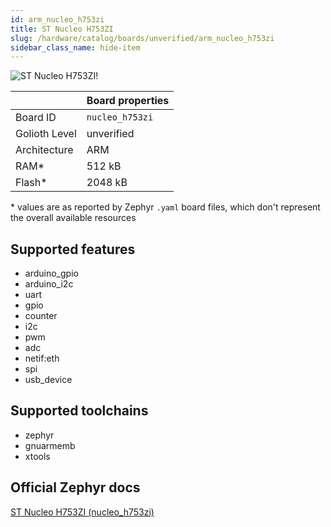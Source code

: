 ```yaml
---
id: arm_nucleo_h753zi
title: ST Nucleo H753ZI
slug: /hardware/catalog/boards/unverified/arm_nucleo_h753zi
sidebar_class_name: hide-item
---
```


[//]: # (This is an auto-generated file, do not edit! Changes to it will be lost upon re-generation)

![ST Nucleo H753ZI!](/img/boards/arm/nucleo_h753zi.jpg "ST Nucleo H753ZI")

|                | Board properties     |
| -------------  | -------------------- |
| Board ID       | `nucleo_h753zi` |
| Golioth Level  | unverified       |
| Architecture   | ARM |
| RAM*           | 512 kB |
| Flash*         | 2048 kB |

\* values are as reported by Zephyr `.yaml` board files, which don't represent the overall available resources



## Supported features

* arduino_gpio
* arduino_i2c
* uart
* gpio
* counter
* i2c
* pwm
* adc
* netif:eth
* spi
* usb_device

## Supported toolchains

* zephyr
* gnuarmemb
* xtools

## Official Zephyr docs

[ST Nucleo H753ZI (nucleo_h753zi)](https://docs.zephyrproject.org/latest/boards/arm/nucleo_h753zi/doc/index.html)
